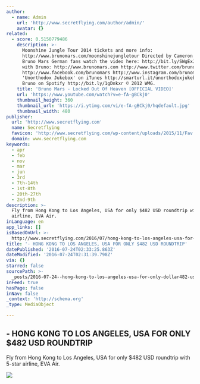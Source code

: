 ```yaml
---
author:
  - name: Admin
    url: 'http://www.secretflying.com/author/admin/'
    avatar: {}
related:
  - score: 0.5150779486
    description: >-
      Moonshine Jungle Tour 2014 tickets and more info:
      http://www.brunomars.com/moonshinejungletour Directed by Cameron Duddy &
      Bruno Mars German fans watch the video here: http://bit.ly/SWgExJ Connect
      with Bruno: http://www.brunomars.com http://www.twitter.com/brunomars
      http://www.facebook.com/brunomars http://www.instagram.com/brunomars Get
      'Unorthodox Jukebox' on iTunes http://smarturl.it/unorthodoxjukebox Follow
      Bruno on Spotify http://bit.ly/1gDnkxr © 2012 WMG.
    title: 'Bruno Mars - Locked Out Of Heaven [OFFICIAL VIDEO]'
    url: 'https://www.youtube.com/watch?v=e-fA-gBCkj0'
    thumbnail_height: 360
    thumbnail_url: 'https://i.ytimg.com/vi/e-fA-gBCkj0/hqdefault.jpg'
    thumbnail_width: 480
publisher:
  url: 'http://www.secretflying.com'
  name: Secretflying
  favicon: 'http://www.secretflying.com/wp-content/uploads/2015/11/Fav.gif'
  domain: www.secretflying.com
keywords:
  - apr
  - feb
  - nov
  - mar
  - jun
  - 3rd
  - 7th-14th
  - 1st-8th
  - 20th-27th
  - 2nd-9th
description: >-
  Fly from Hong Kong to Los Angeles, USA for only $482 USD roundtrip with 5-star
  airline, EVA Air.
inLanguage: en
app_links: []
isBasedOnUrl: >-
  http://www.secretflying.com/2016/07/hong-kong-to-los-angeles-usa-for-only-482-roundtrip/
title: '- HONG KONG TO LOS ANGELES, USA FOR ONLY $482 USD ROUNDTRIP'
datePublished: '2016-07-24T02:33:25.863Z'
dateModified: '2016-07-24T02:31:39.798Z'
via: {}
starred: false
sourcePath: >-
  _posts/2016-07-24--hong-kong-to-los-angeles-usa-for-only-dollar482-usd-roundtrip.md
inFeed: true
hasPage: false
inNav: false
_context: 'http://schema.org'
_type: MediaObject

---
```

<article style=""><h1>- HONG KONG TO LOS ANGELES, USA FOR ONLY $482 USD ROUNDTRIP</h1><p>Fly from Hong Kong to Los Angeles, USA for only $482 USD roundtrip with 5-star airline, EVA Air.</p><img src="http://www.secretflying.com/wp-content/uploads/2015/09/los-angeles-8.jpg" /></article>